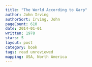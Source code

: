```yaml
---
title: "The World According to Garp"
author: John Irving
authorSort: Irving, John
pageCount: 610
date: 2014-01-01
written: 1978
stars: 5
layout: post
category: book
tags: read unreviewed
mapping: USA, North America
---
```

